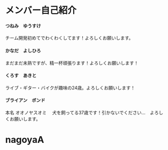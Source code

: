 # メンバー自己紹介

#### つねみ　ゆうすけ
チーム開発初めてでわくわくしてます！よろしくお願いします。

#### かなだ　よしひろ
まだまだ未熟ですが、精一杯頑張ります！よろしくお願いします！

#### くろす　あきと
ライブ・ギター・バイクが趣味の24歳。よろしくお願いします！

#### ブライアン　ボンド
本名 オオノヤスオミ　 犬を飼ってる37歳です！引かないでください…　よろしくお願いします。

# nagoyaA
